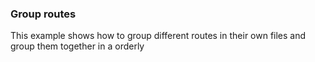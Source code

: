 ### Group routes

This example shows how to group different routes in their own files and group them together in a orderly 